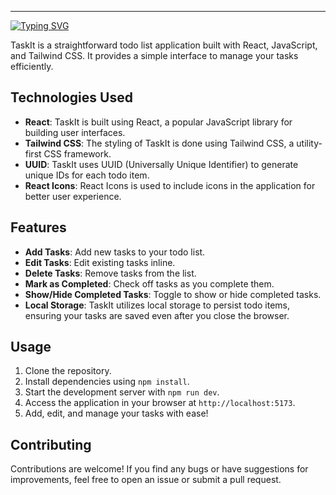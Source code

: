 

---

[![Typing SVG](https://readme-typing-svg.demolab.com?font=Fira+Code&weight=600&size=22&duration=2000&pause=1000&color=008CF7&vCenter=true&random=false&width=435&lines=TaskIt;A+simple+todo-list+application+)](https://to-task-it.netlify.app/)

TaskIt is a straightforward todo list application built with React, JavaScript, and Tailwind CSS. It provides a simple interface to manage your tasks efficiently.

## Technologies Used

- **React**: TaskIt is built using React, a popular JavaScript library for building user interfaces.
- **Tailwind CSS**: The styling of TaskIt is done using Tailwind CSS, a utility-first CSS framework.
- **UUID**: TaskIt uses UUID (Universally Unique Identifier) to generate unique IDs for each todo item.
- **React Icons**: React Icons is used to include icons in the application for better user experience.

## Features

- **Add Tasks**: Add new tasks to your todo list.
- **Edit Tasks**: Edit existing tasks inline.
- **Delete Tasks**: Remove tasks from the list.
- **Mark as Completed**: Check off tasks as you complete them.
- **Show/Hide Completed Tasks**: Toggle to show or hide completed tasks.
- **Local Storage**: TaskIt utilizes local storage to persist todo items, ensuring your tasks are saved even after you close the browser.

## Usage

1. Clone the repository.
2. Install dependencies using `npm install`.
3. Start the development server with `npm run dev`.
4. Access the application in your browser at `http://localhost:5173`.
5. Add, edit, and manage your tasks with ease!

## Contributing

Contributions are welcome! If you find any bugs or have suggestions for improvements, feel free to open an issue or submit a pull request.
